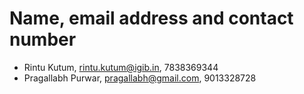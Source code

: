 # Name, email address and contact number
- Rintu Kutum, rintu.kutum@igib.in, 7838369344
- Pragallabh Purwar, pragallabh@gmail.com, 9013328728
